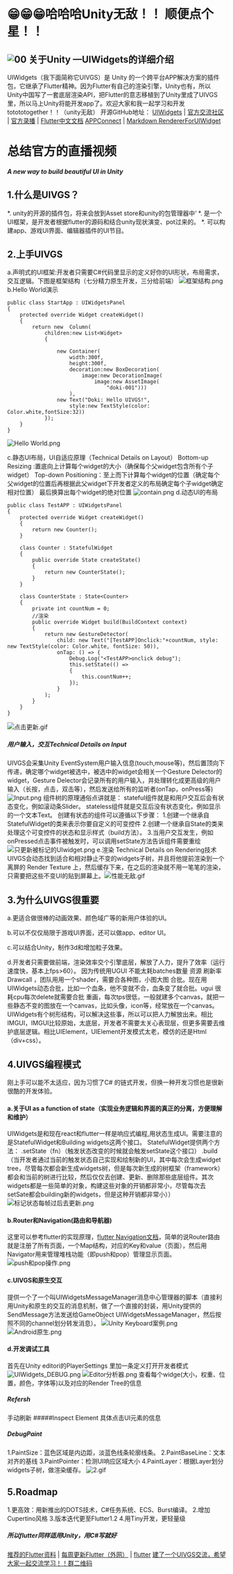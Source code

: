 :grin::grin::grin:哈哈哈Unity无敌！！ 顺便点个星！！
===================================
![00](https://github.com/qq245708870/UIVGS/blob/master/欢迎大家一起交流学习.jpg)
关于Unity —UIWidgets的详细介绍
-----------------------------------  

UIWidgets（我下面简称它UIVGS）是 Unity 的一个跨平台APP解决方案的插件包，它继承了Flutter精神。因为Flutter有自己的渲染引擎，Unity也有，所以Unity中国写了一套底层渲染API，把Flutter的意志移植到了Unity里成了UIVGS里，所以马上Unity将能开发app了。欢迎大家和我一起学习和开发 totototogether！！（unity无敌）
开源GitHub地址：
[UIWidgets](https://github.com/UnityTech/UIWidgets/)     |    [官方交流社区](https://connect.unity.com/g/uiwidgets)     |   [官方录播](https://www.bilibili.com/video/av47558897)     |    [Flutter中文文档](https://flutterchina.club/docs/)
[APPConnect](https://github.com/UnityTech/ConnectAppCN)    |   [Markdown RendererForUIWidget](https://github.com/suntabu/MarkdownRendererForUIWidgets)

# 总结官方的直播视频
##### A new way to build beautiful UI in Unity
## 1.什么是UIVGS？
*. unity的开源的插件包，将来会放到Asset store和unity的包管理器中‘
*. 是一个UI框架，是开发者根据flutter的源码和结合unity现状演变、pot过来的。
*. 可以构建app、游戏UI界面、编辑器插件的UI节目。
## 2.上手UIVGS
a.声明式的UI框架:开发者只需要C#代码里显示的定义好你的UI形状，布局需求，交互逻辑。下图是框架结构（七分精力原生开发，三分给前端）
![框架结构.png](https://upload-images.jianshu.io/upload_images/12103253-2527190890a20079.png?imageMogr2/auto-orient/strip%7CimageView2/2/w/1240)
b.Hello World演示
```
public class StartApp : UIWidgetsPanel
{
    protected override Widget createWidget()
    {
        return new  Column(
            children:new List<Widget>
            {
                
                new Container(
                    width:300f,
                    height:300f,
                    decoration:new BoxDecoration(
                        image:new DecorationImage(
                            image:new AssetImage(
                                "doki-001")))
                    ),
                new Text("Doki: Hello UIVGS!",
                    style:new TextStyle(color: Color.white,fontSize:32))
            });
    }
}
```
![Hello World.png](https://upload-images.jianshu.io/upload_images/12103253-f3a4f7d23e6cf90f.png?imageMogr2/auto-orient/strip%7CimageView2/2/w/1240)

c.静态UI布局，UI自适应原理（Technical Details on Layout）
Bottom-up Resizing :置底向上计算每个widget的大小（确保每个父widget包含所有个子widget）
Top-down Positioning：至上而下计算每个widget的位置（确定每个父widget的位置后再根据此父widget下开发者定义的布局确定每个子widget确定相对位置）
最后换算出每个widget的绝对位置
![contain.png](https://upload-images.jianshu.io/upload_images/12103253-e4802ff44fa45cb3.png?imageMogr2/auto-orient/strip%7CimageView2/2/w/1240)
d.动态UI的布局
```
public class TestAPP : UIWidgetsPanel
{
    protected override Widget createWidget()
    {
        return new Counter();
    }

    class Counter : StatefulWidget
    {
        public override State createState()
        {
            return new CounterState();
        }
    }

    class CounterState : State<Counter>
    {
        private int countNum = 0;
        //渲染
        public override Widget build(BuildContext context)
        {
            return new GestureDetector(
                child: new Text("[TestAPP]Onclick:"+countNum, style: new TextStyle(color: Color.white, fontSize: 50)),
                onTap: () => { 
                    Debug.Log("<TestAPP>onclick debug");
                    this.setState(() =>
                    {
                        this.countNum++;
                    });
                }
            );
        }
    }
}
```
![点击更新.gif](https://upload-images.jianshu.io/upload_images/12103253-925a8760a3593762.gif?imageMogr2/auto-orient/strip)
##### 用户输入，交互Technical Details on Input
UIVGS会采集Unity EventSystem用户输入信息(touch,mouse等)，然后置顶向下传递，确定哪个widget被选中，被选中的widget会相关一个Gesture Delector的widget，Gesture Delector会记录所有的用户输入，并处理转化成更高级的用户输入（长按，点击，双击等），然后发送给所有的监听者(onTap，onPress等)
![Input.png](https://upload-images.jianshu.io/upload_images/12103253-1199af9df5bea68f.png?imageMogr2/auto-orient/strip%7CimageView2/2/w/1240)
组件树的原理通俗点讲就是：
stateful组件就是和用户交互后会有状态变化，例如滚动条Slider。
stateless组件就是交互后没有状态变化，例如显示的一个文本Text。
创建有状态的组件可以遵循以下步骤：
1.创建一个继承自StatefulWidget的类来表示你要自定义的可变控件
2.创建一个继承自State的类来处理这个可变控件的状态和显示样式（build方法）。
3.当用户交互发生，例如onPressed点击事件被触发时，可以调用setState方法告诉组件需要重绘
![只更新被标记的UIwidget.png](https://upload-images.jianshu.io/upload_images/12103253-8f63c9e92fc69042.png?imageMogr2/auto-orient/strip%7CimageView2/2/w/1240)
e.渲染 Technical Details on Rendering技术
UIVGS会动态找到适合和相对静止不变的widgets子树，并且将他提前渲染到一个离屏的 Render Texture 上，然后缓存下来，在之后的渲染就不用一笔笔的渲染，只需要把这些不变UI的贴到屏幕上。![性能无敌.gif](https://upload-images.jianshu.io/upload_images/12103253-4f5babf3bccb4826.gif?imageMogr2/auto-orient/strip)
## 3.为什么UIVGS很重要
a.更适合做很棒的动画效果、颜色域广等的新用户体验的UI。

b.可以不仅仅局限于游戏UI界面，还可以做app、editor UI。

c.可以结合Unity，制作3d和增加粒子效果。

d.开发者只需要做前端，渲染效率交个引擎底层，解放了人力，提升了效率（运行速度快，基本上fps>60）。
因为传统用UGUI 不能太耗batches数量 资源  刷新率 Drawcall ，团队用用一个shader，需要合各种图，小图大图 合批。现在用UIWidgets动态合批，比如一个血条，他不变就不合，血条变了就合批。ugui  很耗cpu每次delete就需要合批 重画，每次tps很低，一般就建多个canvas，就把一些静态不变的图放在一个canvas，比如头像，icon等，经常放在一个canvas。UIWidgets有个树形结构，可以解决这些事，所以可以把人力解放出来。相比IMGUI，IMGUI比较原始，太底层，开发者不需要太关心表现层，但更多需要去维护底层逻辑。相比UIElement，UIElement开发模式太老，模仿的还是Html（div+css）。

## 4.UIVGS编程模式
刚上手可以能不太适应，因为习惯了C# 的链式开发，但换一种开发习惯也是很新很酷的开发体验。
#### a.关于UI as a function of state（实现业务逻辑和界面的真正的分离，方便理解和维护）
UIWidgets是和现在react和flutter一样是响应式编程,用状态生成UI。需要注意的是StatefulWidget和Building widgets这两个接口。
StatefulWidget提供两个方法：
.setState（fn）（触发状态改变的时候就会触发setState这个接口） 
.build（当开发者通过当前的触发状态自己实现和绘制新的UI，其中每次会生成widget tree，尽管每次都会新生成widgets树，但是每次新生成的树框架（framework）都会和当前的树进行比较，然后仅仅去创建、更新、删除那些底层组件。其次widgets都是一些简单的对象，构建这些对象的开销都非常小，尽管每次去setSate都会building新的widgets，但是这种开销都非常小））
![标记状态每帧过后去更新.png](https://upload-images.jianshu.io/upload_images/12103253-e8c2f386d380176b.png?imageMogr2/auto-orient/strip%7CimageView2/2/w/1240)
#### b.Router和Navigation(路由和导航器)
这里可以参考flutter的实现原理，[flutter Navigation文档](https://flutter.dev/docs/cookbook/navigation)，简单的说Router路由就是注册了所有页面，一个Map结构，对应的Key和value（页面），然后用Navigator用来管理堆栈功能（即push和pop）管理显示页面。
![push和pop操作.png](https://upload-images.jianshu.io/upload_images/12103253-2f9d4302ab007960.png?imageMogr2/auto-orient/strip%7CimageView2/2/w/1240)
#### c.UIVGS和原生交互
提供一个了一个叫UIWidgetsMessageManager消息中心管理器的脚本（直接利用Unity和原生的交互的消息机制，做了一个直接的封装，用Unity提供的SendMessage方法发送给GameObject UIWidgetsMessageManager，然后按照不同的channel划分转发消息）。
![Unity Keyboard案例.png](https://upload-images.jianshu.io/upload_images/12103253-b0e2a750c7f53fe7.png?imageMogr2/auto-orient/strip%7CimageView2/2/w/1240)
![Android原生.png](https://upload-images.jianshu.io/upload_images/12103253-aa411bbc7a290c99.png?imageMogr2/auto-orient/strip%7CimageView2/2/w/1240)
#### d.开发调试工具
首先在Unity editori的PlayerSettings 里加一条定义打开开发者模式![UIWidgets_DEBUG.png](https://upload-images.jianshu.io/upload_images/12103253-a6b2876912334ebe.png?imageMogr2/auto-orient/strip%7CimageView2/2/w/1240)
![Editor分析器.png](https://upload-images.jianshu.io/upload_images/12103253-48389c82a83db206.png?imageMogr2/auto-orient/strip%7CimageView2/2/w/1240)
查看每个widge(大小，权重、位置，颜色，字体等)以及对应的Render Tree的信息
##### Refersh 
手动刷新
#####Inspect Element 
具体点击UI元素的信息
##### DebugPaint
1.PaintSize：蓝色区域是内边距，淡蓝色线条轮廓线条。
2.PaintBaseLine：文本对齐的基线
3.PaintPointer：检测UI响应区域大小
4.PaintLayer：根据Layer划分widgets子树，做渲染缓存。
![2.gif](https://upload-images.jianshu.io/upload_images/12103253-2a1053c7976a619b.gif?imageMogr2/auto-orient/strip)
## 5.Roadmap
1.更高效：用新推出的DOTS技术，C#任务系统、ECS、Burst编译。
2.增加Cupertino风格
3.版本迭代更至Flutter1.2
4.用Tiny开发，更轻量级

##### 所以flutter同样适用Unity，用C#写就好
[推荐的Flutter资料](https://github.com/Solido/awesome-flutter)      |      [每周更新Flutter（外网）](http://www.youtube.com/playlist?list=PLjxrf2q8roU12XGwz3Km7sQZFTdB996iG)    |      [flutter]([https://github.com/flutter/flutter](https://links.jianshu.com/go?to=https%3A%2F%2Fgithub.com%2Fflutter%2Fflutter)
)
[建了一个UIVGS交流，希望大家一起交流学习！！群二维码](https://github.com/qq245708870/UIVGS)
